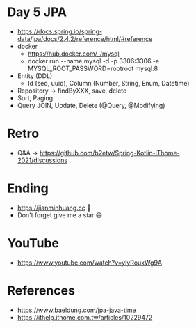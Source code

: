 # Day 5 JPA
* https://docs.spring.io/spring-data/jpa/docs/2.4.2/reference/html/#reference
* docker
  * https://hub.docker.com/_/mysql
  * docker run --name mysql -d -p 3306:3306 -e MYSQL_ROOT_PASSWORD=rootroot mysql:8
* Entity (DDL)
  * Id (seq, uuid), Column (Number, String, Enum, Datetime)
* Repository -> findByXXX, save, delete
* Sort, Paging
* Query JOIN, Update, Delete (@Query, @Modifying)

# Retro
* Q&A -> https://github.com/b2etw/Spring-Kotlin-iThome-2021/discussions

# Ending
* https://jianminhuang.cc 🌈
* Don't forget give me a star 😄

# YouTube
* https://www.youtube.com/watch?v=ylyRouxWg9A

# References
* https://www.baeldung.com/jpa-java-time
* https://ithelp.ithome.com.tw/articles/10229472
